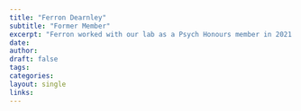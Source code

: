 ```yaml
---
title: "Ferron Dearnley"
subtitle: "Former Member"
excerpt: "Ferron worked with our lab as a Psych Honours member in 2021."
date: 
author:
draft: false
tags:
categories:
layout: single
links:
---
```


